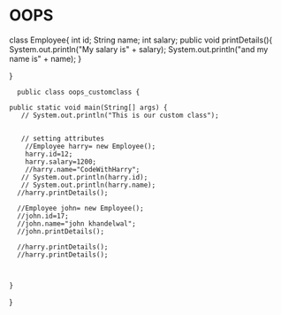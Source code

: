 # OOPS
 class Employee{
    int id;
    String name;
    int salary;
    public void printDetails(){
        System.out.println("My salary is" + salary);
        System.out.println("and my name is" + name);
    }



}
   
      public class oops_customclass {

    public static void main(String[] args) {
       // System.out.println("This is our custom class");
        
       
       // setting attributes
        //Employee harry= new Employee();
        harry.id=12;
        harry.salary=1200;
        //harry.name="CodeWithHarry";
       // System.out.println(harry.id);
       // System.out.println(harry.name);
      //harry.printDetails();
        
      //Employee john= new Employee();
      //john.id=17;
      //john.name="john khandelwal";
      //john.printDetails();
   
      //harry.printDetails();
      //harry.printDetails();
   
   
   
    }
}

